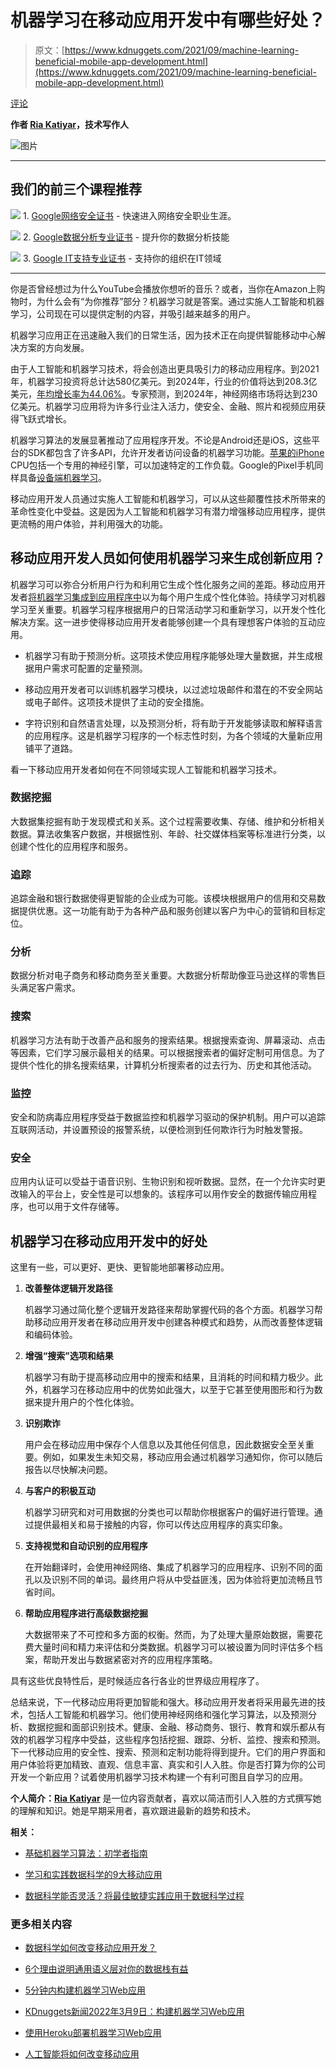 # 机器学习在移动应用开发中有哪些好处？

> 原文：[https://www.kdnuggets.com/2021/09/machine-learning-beneficial-mobile-app-development.html](https://www.kdnuggets.com/2021/09/machine-learning-beneficial-mobile-app-development.html)

[评论](#comments)

**作者 [Ria Katiyar](https://www.linkedin.com/in/ria-katiyar/)，技术写作人**

![图片](../Images/907c57001287cc4aa996bec7ab757107.png)

* * *

## 我们的前三个课程推荐

![](../Images/0244c01ba9267c002ef39d4907e0b8fb.png) 1\. [Google网络安全证书](https://www.kdnuggets.com/google-cybersecurity) - 快速进入网络安全职业生涯。

![](../Images/e225c49c3c91745821c8c0368bf04711.png) 2\. [Google数据分析专业证书](https://www.kdnuggets.com/google-data-analytics) - 提升你的数据分析技能

![](../Images/0244c01ba9267c002ef39d4907e0b8fb.png) 3\. [Google IT支持专业证书](https://www.kdnuggets.com/google-itsupport) - 支持你的组织在IT领域

* * *

你是否曾经想过为什么YouTube会播放你想听的音乐？或者，当你在Amazon上购物时，为什么会有“为你推荐”部分？机器学习就是答案。通过实施人工智能和机器学习，公司现在可以提供定制的内容，并吸引越来越多的用户。

机器学习应用正在迅速融入我们的日常生活，因为技术正在向提供智能移动中心解决方案的方向发展。

由于人工智能和机器学习技术，将会创造出更具吸引力的移动应用程序。到2021年，机器学习投资将总计达580亿美元。到2024年，行业的价值将达到208.3亿美元，[年均增长率为44.06%](https://www.forbes.com/sites/louiscolumbus/2020/01/19/roundup-of-machine-learning-forecasts-and-market-estimates-2020/#73262d7d5c02)。专家预测，到2024年，神经网络市场将达到230亿美元。机器学习应用将为许多行业注入活力，使安全、金融、照片和视频应用获得飞跃式增长。

机器学习算法的发展显著推动了应用程序开发。不论是Android还是iOS，这些平台的SDK都包含了许多API，允许开发者访问设备的机器学习功能。[苹果的iPhone](https://developer.apple.com/machine-learning/) CPU包括一个专用的神经引擎，可以加速特定的工作负载。Google的Pixel手机同样具备[设备端机器学习](https://www.blog.google/products/pixel/pixel-3-and-device-ai-putting-superpowers-your-pocket/)。

移动应用开发人员通过实施人工智能和机器学习，可以从这些颠覆性技术所带来的革命性变化中受益。这是因为人工智能和机器学习有潜力增强移动应用程序，提供更流畅的用户体验，并利用强大的功能。

## 移动应用开发人员如何使用机器学习来生成创新应用？

机器学习可以弥合分析用户行为和利用它生成个性化服务之间的差距。移动应用开发者[将机器学习集成到应用程序中](https://appinventiv.com/blog/how-to-integrate-machine-learning-artificial-intelligence-into-apps/)以为每个用户生成个性化体验。持续学习对机器学习至关重要。机器学习程序根据用户的日常活动学习和重新学习，以开发个性化解决方案。这一进步使得移动应用开发者能够创建一个具有理想客户体验的互动应用。

+   机器学习有助于预测分析。这项技术使应用程序能够处理大量数据，并生成根据用户需求可配置的定量预测。

+   移动应用开发者可以训练机器学习模块，以过滤垃圾邮件和潜在的不安全网站或电子邮件。这项技术提供了主动的安全措施。

+   字符识别和自然语言处理，以及预测分析，将有助于开发能够读取和解释语言的应用程序。这是机器学习程序的一个标志性时刻，为各个领域的大量新应用铺平了道路。

看一下移动应用开发者如何在不同领域实现人工智能和机器学习技术。

### **数据挖掘**

大数据集挖掘有助于发现模式和关系。这个过程需要收集、存储、维护和分析相关数据。算法收集客户数据，并根据性别、年龄、社交媒体档案等标准进行分类，以创建个性化的应用程序和服务。

### **追踪**

追踪金融和银行数据使得更智能的企业成为可能。该模块根据用户的信用和交易数据提供优惠。这一功能有助于为各种产品和服务创建以客户为中心的营销和目标定位。

### **分析**

数据分析对电子商务和移动商务至关重要。大数据分析帮助像亚马逊这样的零售巨头满足客户需求。

### **搜索**

机器学习方法有助于改善产品和服务的搜索结果。根据搜索查询、屏幕滚动、点击等因素，它们学习展示最相关的结果。可以根据搜索者的偏好定制可用信息。为了提供个性化的排名搜索结果，计算机分析搜索者的过去行为、历史和其他活动。

### **监控**

安全和防病毒应用程序受益于数据监控和机器学习驱动的保护机制。用户可以追踪互联网活动，并设置预设的报警系统，以便检测到任何欺诈行为时触发警报。

### **安全**

应用内认证可以受益于语音识别、生物识别和视听数据。显然，在一个允许实时更改输入的平台上，安全性是可以想象的。该程序可以用作安全的数据传输应用程序，也可以用于文件存储等。

## 机器学习在移动应用开发中的好处

这里有一些，可以更好、更快、更智能地部署移动应用。

1.  **改善整体逻辑开发路径**

    机器学习通过简化整个逻辑开发路径来帮助掌握代码的各个方面。机器学习帮助移动应用开发者在移动应用开发中创建各种模式和趋势，从而改善整体逻辑和编码体验。

1.  **增强“搜索”选项和结果**

    机器学习有助于提高移动应用中的搜索和结果，且消耗的时间和精力极少。此外，机器学习在移动应用中的优势如此强大，以至于它甚至使用图形和行为数据来提升用户的个性化体验。

1.  **识别欺诈**

    用户会在移动应用中保存个人信息以及其他任何信息，因此数据安全至关重要。例如，如果发生未知交易，移动应用会通过机器学习通知你，你可以随后报告以尽快解决问题。

1.  **与客户的积极互动**

    机器学习研究和对可用数据的分类也可以帮助你根据客户的偏好进行管理。通过提供最相关和易于接触的内容，你可以传达应用程序的真实印象。

1.  **支持视觉和自动识别的应用程序**

    在开始翻译时，会使用神经网络、集成了机器学习的应用程序、识别不同的面孔以及识别不同的单词。最终用户将从中受益匪浅，因为体验将更加流畅且节省时间。

1.  **帮助应用程序进行高级数据挖掘**

    大数据带来了不可控和多方面的权衡。然而，为了处理大量原始数据，需要花费大量时间和精力来评估和分类数据。机器学习可以被设置为同时评估多个档案，帮助开发出与数据紧密对齐的应用程序策略。

具有这些优良特性后，是时候适应各行各业的世界级应用程序了。

总结来说，下一代移动应用将更加智能和强大。移动应用开发者将采用最先进的技术，包括人工智能和机器学习。他们使用神经网络和强化学习算法，以及预测分析、数据挖掘和面部识别技术。健康、金融、移动商务、银行、教育和娱乐都从有效的机器学习程序中受益，这些程序包括挖掘、跟踪、分析、监控、搜索和预测。下一代移动应用的安全性、搜索、预测和定制功能将得到提升。它们的用户界面和用户体验将更加精致、直观、信息丰富、真实和引人入胜。你是否打算为你的公司开发一个新应用？试着使用机器学习技术构建一个有利可图且自学习的应用。

**个人简介：[Ria Katiyar](https://www.linkedin.com/in/ria-katiyar/)** 是一位内容贡献者，喜欢以简洁而引人入胜的方式撰写她的理解和知识。她是早期采用者，喜欢跟进最新的趋势和技术。

**相关：**

+   [基础机器学习算法：初学者指南](/2021/05/essential-machine-learning-algorithms-beginners.html)

+   [学习和实践数据科学的9大移动应用]( /2020/01/top-9-mobile-apps-learning-practicing-data-science.html)

+   [数据科学能否灵活？将最佳敏捷实践应用于数据科学过程](/2021/01/data-science-agile-best-practices.html)

### 更多相关内容

+   [数据科学如何改变移动应用开发？](https://www.kdnuggets.com/2023/03/data-science-transform-mobile-app-development.html)

+   [6个理由说明通用语义层对你的数据栈有益](https://www.kdnuggets.com/2024/01/cube-6-reasons-why-a-universal-semantic-layer-is-beneficial)

+   [5分钟内构建机器学习Web应用](https://www.kdnuggets.com/2022/03/build-machine-learning-web-app-5-minutes.html)

+   [KDnuggets新闻2022年3月9日：构建机器学习Web应用](https://www.kdnuggets.com/2022/n10.html)

+   [使用Heroku部署机器学习Web应用](https://www.kdnuggets.com/2022/04/deploy-machine-learning-web-app-heroku.html)

+   [人工智能将如何改变移动应用](https://www.kdnuggets.com/2022/12/artificial-intelligence-change-mobile-apps.html)
